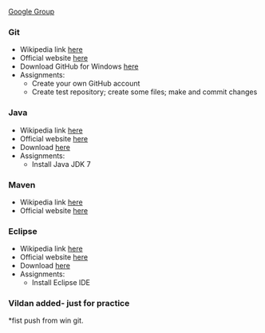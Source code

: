 [Google Group](https://groups.google.com/forum/?hl=en#!forum/ibuitclub)

### Git

* Wikipedia link [here](http://en.wikipedia.org/wiki/Git_\(software\))
* Official website [here](http://git-scm.com/)
* Download GitHub for Windows [here](http://windows.github.com/)
* Assignments:
  * Create your own GitHub account
  * Create test repository; create some files; make and commit changes

### Java

* Wikipedia link [here](http://en.wikipedia.org/wiki/Java_\(programming_language\))
* Official website [here](http://www.java.com/)
* Download [here](http://www.java.com/en/download/manual.jsp?locale=en)
* Assignments:
  * Install Java JDK 7

### Maven

* Wikipedia link [here](http://en.wikipedia.org/wiki/Apache_Maven)
* Official website [here](http://maven.apache.org/)

### Eclipse

* Wikipedia link [here](http://en.wikipedia.org/wiki/Eclipse_\(software\))
* Official website [here](http://eclipse.org/)
* Download [here](http://www.eclipse.org/downloads/packages/eclipse-ide-java-ee-developers/indigosr2)
* Assignments:
  * Install Eclipse IDE

### Vildan added- just for practice

*fist push from win git.
